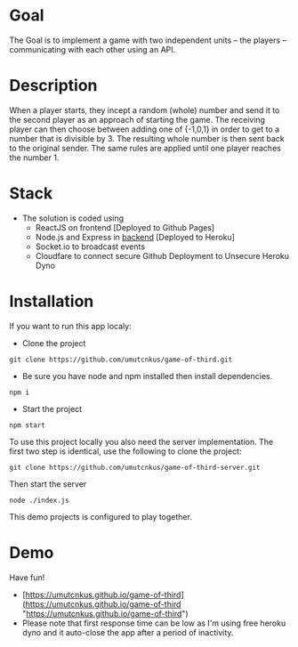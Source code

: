 # Goal
The Goal is to implement a game with two independent units – the players – communicating with each other using an API.
# Description
When a player starts, they incept a random (whole) number and send it to the second player as an approach of starting the game. The receiving player can then choose between adding one of {-1,0,1} in order to get to a number that is divisible by 3. The resulting whole number is then sent back to the original sender.
The same rules are applied until one player reaches the number 1.

# Stack
- The solution is coded using
	- ReactJS on frontend [Deployed to Github Pages]
	- Node.js and Express in [backend](https://github.com/umutcnkus/game-of-third-server "backend") [Deployed to Heroku]
	- Socket.io to broadcast events
	- Cloudfare to connect secure Github Deployment to Unsecure Heroku Dyno

# Installation
 If you want to run this app localy:

- Clone the project

`git clone https://github.com/umutcnkus/game-of-third.git`

- Be sure you have node and npm installed then install dependencies.

`npm i`

- Start the project

`npm start`

To use this project locally you also need the server implementation.
The first two step is identical, use the following to clone the project:

`git clone https://github.com/umutcnkus/game-of-third-server.git`

Then start the server

`node ./index.js`

This demo projects is configured to play together.

# Demo
Have fun!
- [https://umutcnkus.github.io/game-of-third](https://umutcnkus.github.io/game-of-third "https://umutcnkus.github.io/game-of-third")
- Please note that first response time can be low as I'm using free heroku dyno and it auto-close the app after a period of inactivity.

